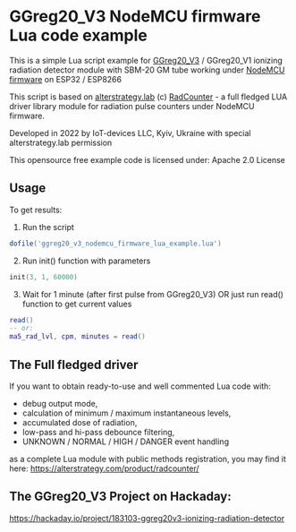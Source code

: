 # GGreg20_V3 NodeMCU firmware Lua code example

This is a simple Lua script example for [GGreg20_V3](https://iot-devices.com.ua/en/product/ggreg20_v3-ionizing-radiation-detector-with-geiger-tube-sbm-20/) / GGreg20_V1 ionizing radiation detector module with SBM-20 GM tube working under [NodeMCU firmware](https://github.com/nodemcu/nodemcu-firmware) on ESP32 / ESP8266

This script is based on [alterstrategy.lab](https://alterstrategy.com/) (c) [RadCounter](https://alterstrategy.com/product/radcounter/) - a full fledged LUA driver library module for radiation pulse counters under NodeMCU firmware.

Developed in 2022 by IoT-devices LLC, Kyiv, Ukraine with special alterstrategy.lab permission

This opensource free example code is licensed under: Apache 2.0 License

## Usage

To get results:
 1) Run the script
````lua
dofile('ggreg20_v3_nodemcu_firmware_lua_example.lua')
````
 2) Run init() function with parameters
````lua
init(3, 1, 60000)
````
 3) Wait for 1 minute (after first pulse from GGreg20_V3) OR just run read() function to get current values
````lua
read()
-- or:
ma5_rad_lvl, cpm, minutes = read()
````

## The Full fledged driver 
If you want to obtain ready-to-use and well commented Lua code with: 
+ debug output mode, 
+ calculation of minimum / maximum instantaneous levels, 
+ accumulated dose of radiation, 
+ low-pass and hi-pass debounce filtering,
+ UNKNOWN / NORMAL / HIGH / DANGER event handling 

as a complete Lua module with public methods registration, you may find it here: 
https://alterstrategy.com/product/radcounter/

## The GGreg20_V3 Project on Hackaday:
https://hackaday.io/project/183103-ggreg20v3-ionizing-radiation-detector

